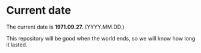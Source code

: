 # Current date

The current date is **1971.09.27.** (YYYY.MM.DD.)

This repository will be good when the world ends, so we will know how long it lasted.